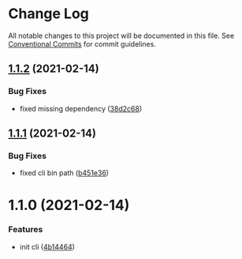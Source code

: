 # Change Log

All notable changes to this project will be documented in this file.
See [Conventional Commits](https://conventionalcommits.org) for commit guidelines.

## [1.1.2](https://github.com/daspete/mana/compare/manablox-control@1.1.1...manablox-control@1.1.2) (2021-02-14)


### Bug Fixes

* fixed missing dependency ([38d2c68](https://github.com/daspete/mana/commit/38d2c68b3ae5b200bff8bef712bbba3d9a3e5d90))





## [1.1.1](https://github.com/daspete/mana/compare/manablox-control@1.1.0...manablox-control@1.1.1) (2021-02-14)


### Bug Fixes

* fixed cli bin path ([b451e36](https://github.com/daspete/mana/commit/b451e36a254fc986c2961bf59888e9f03ea1c043))





# 1.1.0 (2021-02-14)


### Features

* init cli ([4b14464](https://github.com/daspete/mana/commit/4b1446429bf120075dad89cd26554f814c7dada9))
